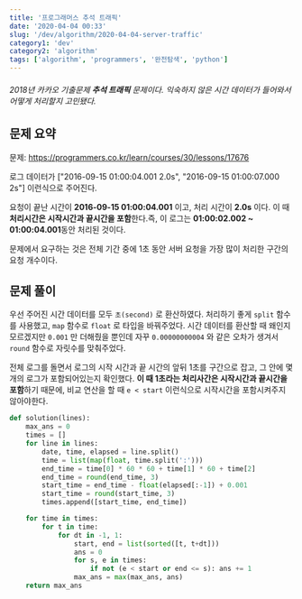 ```yaml
---
title: '프로그래머스 추석 트래픽'
date: '2020-04-04 00:33'
slug: '/dev/algorithm/2020-04-04-server-traffic'
category1: 'dev'
category2: 'algorithm'
tags: ['algorithm', 'programmers', '완전탐색', 'python']
---
```


###### 2018년 카카오 기출문제 **추석 트래픽** 문제이다. 익숙하지 않은 시간 데이터가 들어와서 어떻게 처리할지 고민됐다.

<!-- end -->



## 문제 요약

문제: https://programmers.co.kr/learn/courses/30/lessons/17676

로그 데이터가  ["2016-09-15 01:00:04.001 2.0s", "2016-09-15 01:00:07.000 2s"] 이런식으로 주어진다.

요청이 끝난 시간이 **2016-09-15 01:00:04.001** 이고, 처리 시간이 **2.0s** 이다. 이 때 **처리시간은 시작시간과 끝시간을 포함**한다.즉, 이 로그는 **01:00:02.002 ~ 01:00:04.001**동안 처리된 것이다.

문제에서 요구하는 것은 전체 기간 중에 1초 동안 서버 요청을 가장 많이 처리한 구간의 요청 개수이다. 





## 문제 풀이

우선 주어진 시간 데이터를 모두 `초(second)` 로 환산하였다. 처리하기 좋게 `split` 함수를 사용했고, `map` 함수로 `float` 로 타입을 바꿔주었다. 시간 데이터를 환산할 때 왜인지 모르겠지만 `0.001` 만 더해줬을 뿐인데 자꾸 `0.00000000004` 와 같은 오차가 생겨서 `round` 함수로 자릿수를 맞춰주었다.

전체 로그를 돌면서 로그의 시작 시간과 끝 시간의 앞뒤 1초를 구간으로 잡고, 그 안에 몇 개의 로그가 포함되어있는지 확인했다. **이 때 1초라는 처리사간은 시작시간과 끝시간을 포함**하기 때문에, 비교 연산을 할 때 `e < start` 이런식으로 시작시간을 포함시켜주지 않아야한다.

```python
def solution(lines):
    max_ans = 0
    times = []
    for line in lines:
        date, time, elapsed = line.split()
        time = list(map(float, time.split(':')))
        end_time = time[0] * 60 * 60 + time[1] * 60 + time[2]
        end_time = round(end_time, 3)
        start_time = end_time - float(elapsed[:-1]) + 0.001
        start_time = round(start_time, 3)
        times.append([start_time, end_time])

    for time in times:
        for t in time:
            for dt in -1, 1:
                start, end = list(sorted([t, t+dt]))
                ans = 0
                for s, e in times:
                    if not (e < start or end <= s): ans += 1
                max_ans = max(max_ans, ans)
    return max_ans

```

